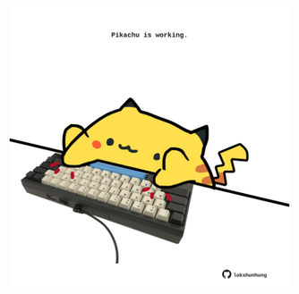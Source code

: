 <!-- built at 09/09/2024, 04:00:38 UTC -->
<p align="center">
  <img width="500" height="500" src="./ReadmeImage.svg">
</p>
